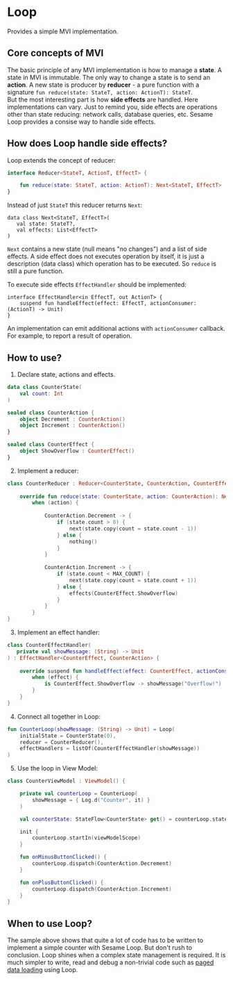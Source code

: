 # Loop

Provides a simple MVI implementation.

## Core concepts of MVI
The basic principle of any MVI implementation is how to manage a **state**. A state in MVI is immutable. The only way to change a state is to send an **action**. A new state is producer by **reducer** - a pure function with a signature `fun reduce(state: StateT, action: ActionT): StateT`.  
But the most interesting part is how **side effects** are handled. Here implementations can vary. Just to remind you, side effects are operations other than state reducing: network calls, database queries, etc. Sesame Loop provides a consise way to handle side effects.

## How does Loop handle side effects?
Loop extends the concept of reducer:

```kotlin
interface Reducer<StateT, ActionT, EffectT> {

    fun reduce(state: StateT, action: ActionT): Next<StateT, EffectT>
}
```

Instead of just `StateT` this reducer returns `Next`:
```
data class Next<StateT, EffectT>(
   val state: StateT?, 
   val effects: List<EffectT>
)
```

`Next` contains a new state (null means "no changes") and a list of side effects. A side effect does not executes operation by itself, it is just a description (data class) which operation has to be executed. So `reduce` is still a pure function.

To execute side effects `EffectHandler` should be implemented:

```
interface EffectHandler<in EffectT, out ActionT> {
    suspend fun handleEffect(effect: EffectT, actionConsumer: (ActionT) -> Unit)
}
```

An implementation can emit additional actions with `actionConsumer` callback. For example, to report a result of operation.

## How to use?

1. Declare state, actions and effects.

```kotlin
data class CounterState(
    val count: Int
)

sealed class CounterAction {
    object Decrement : CounterAction()
    object Increment : CounterAction()
}

sealed class CounterEffect {
    object ShowOverflow : CounterEffect()
}
```

2. Implement a reducer:
```kotlin
class CounterReducer : Reducer<CounterState, CounterAction, CounterEffect> {
    
    override fun reduce(state: CounterState, action: CounterAction): Next<CounterState, CounterEffect> =
        when (action) {
        
            CounterAction.Decrement -> {
                if (state.count > 0) {
                    next(state.copy(count = state.count - 1))
                } else {
                    nothing()
                }
            }
            
            CounterAction.Increment -> {
                if (state.count < MAX_COUNT) {
                    next(state.copy(count = state.count + 1))
                } else {
                    effects(CounterEffect.ShowOverflow)
                }
            }
        }
}
```

3. Implement an effect handler:
```kotlin
class CounterEffectHandler(
   private val showMessage: (String) -> Unit
) : EffectHandler<CounterEffect, CounterAction> {
    
    override suspend fun handleEffect(effect: CounterEffect, actionConsumer: (CounterAction) -> Unit) {
        when (effect) {
            is CounterEffect.ShowOverflow -> showMessage("Overflow!")
        }
    }
}
```

4. Connect all together in Loop:
```kotlin
fun CounterLoop(showMessage: (String) -> Unit) = Loop(
    initialState = CounterState(0),
    reducer = CounterReducer(),
    effectHandlers = listOf(CounterEffectHandler(showMessage))
)
```

5. Use the loop in View Model:
```kotlin
class CounterViewModel : ViewModel() {

    private val counterLoop = CounterLoop(
        showMessage = { Log.d("Counter", it) }
    )

    val counterState: StateFlow<CounterState> get() = counterLoop.stateFlow

    init {
        counterLoop.startIn(viewModelScope)
    }

    fun onMinusButtonClicked() {
        counterLoop.dispatch(CounterAction.Decrement)
    }

    fun onPlusButtonClicked() {
        counterLoop.dispatch(CounterAction.Increment)
    }
}
```

## When to use Loop?
The sample above shows that quite a lot of code has to be written to implement a simple counter with Sesame Loop. But don't rush to conclusion. Loop shines when a complex state management is required. It is much simpler to write, read and debug a non-trivial code such as [paged data loading](https://github.com/aartikov/Sesame/blob/readme/loading/src/main/kotlin/me/aartikov/sesame/loading/paged/internal/PagedLoadingLoop.kt) using Loop.